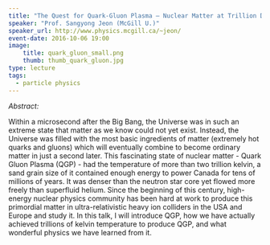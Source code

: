 ```yaml
---
title: "The Quest for Quark-Gluon Plasma — Nuclear Matter at Trillion Degree Temperatures"
speaker: "Prof. Sangyong Jeon (McGill U.)"
speaker_url: http://www.physics.mcgill.ca/~jeon/
event-date: 2016-10-06 19:00
image:
    title: quark_gluon_small.png
    thumb: thumb_quark_gluon.jpg
type: lecture
tags:
  - particle physics
---
```

*Abstract:*

Within a microsecond after the Big Bang, the Universe was in such an extreme state that matter as we know could not yet exist. Instead, the Universe was filled with the most basic ingredients of matter (extremely hot quarks and gluons) which will eventually combine to become ordinary matter in just a second later. This fascinating state of nuclear matter - Quark Gluon Plasma (QGP) - had the temperature of more than two trillion kelvin, a sand grain size of it contained enough energy to power Canada for tens of millions of years. It was denser than the neutron star core yet flowed more freely than superfluid helium. Since the beginning of this century, high-energy nuclear physics community has been hard at work to produce this primordial matter in ultra-relativistic heavy ion colliders in the USA and Europe and study it. In this talk, I will introduce QGP, how we have actually achieved trillions of kelvin temperature to produce QGP, and what wonderful physics we have learned from it.
